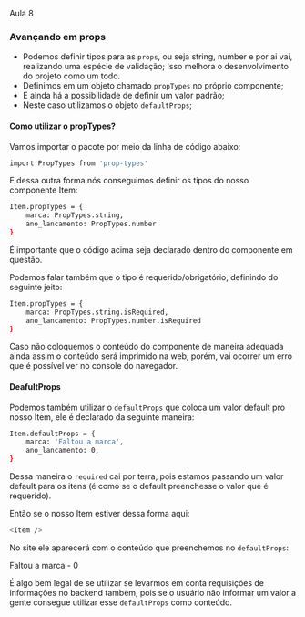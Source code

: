 Aula 8
### Avançando em props
- Podemos definir tipos para as ```props```, ou seja string, number e por ai vai, realizando uma espécie de validação;
Isso melhora o desenvolvimento do projeto como um todo.
- Definimos em um objeto chamado ```propTypes``` no próprio componente;
- E ainda há a possibilidade de definir um valor padrão;
- Neste caso utilizamos o objeto ```defaultProps```;


#### Como utilizar o propTypes?
Vamos importar o pacote por meio da linha de código abaixo:
```bash
import PropTypes from 'prop-types'
```

E dessa outra forma nós conseguimos definir os tipos do nosso componente Item:
```bash
Item.propTypes = {
    marca: PropTypes.string,
    ano_lancamento: PropTypes.number
}
```

É importante que o código acima seja declarado dentro do componente em questão.



Podemos falar também que o tipo é requerido/obrigatório, definindo do seguinte jeito:
```bash
Item.propTypes = {
    marca: PropTypes.string.isRequired,
    ano_lancamento: PropTypes.number.isRequired
}
```


Caso não coloquemos o conteúdo do componente de maneira adequada ainda assim o conteúdo será imprimido na web, porém, vai ocorrer um erro que é possível ver no console do navegador.


#### DeafultProps
Podemos também utilizar o ```defaultProps``` que coloca um valor default pro nosso Item, ele é declarado da seguinte maneira:
```bash
Item.defaultProps = {
    marca: 'Faltou a marca',
    ano_lancamento: 0,
}
```

Dessa maneira o ```required``` cai por terra, pois estamos passando um valor default para os itens (é como se o default preenchesse o valor que é requerido).

Então se o nosso Item estiver dessa forma aqui:
```bash 
<Item />
```


No site ele aparecerá com o conteúdo que preenchemos no ```defaultProps```:

Faltou a marca - 0


É algo bem legal de se utilizar se levarmos em conta requisições de informações no backend também, pois se o usuário não informar um valor a gente consegue utilizar esse ```defaultProps``` como conteúdo.

